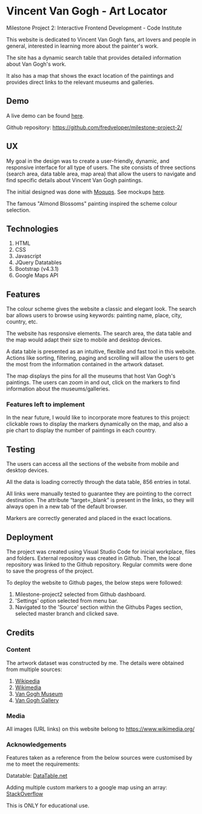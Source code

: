 # Vincent Van Gogh - Art Locator
Milestone Project 2: Interactive Frontend Development - Code Institute

This website is dedicated to Vincent Van Gogh fans, art lovers and people in general, interested in learning more about the painter's work. 

The site has a dynamic search table that provides detailed information about Van Gogh's work.

It also has a map that shows the exact location of the paintings and provides direct links to the relevant museums and galleries.

## Demo
A live demo can be found [here](https://fredveloper.github.io/milestone-project-2/).

Github repository: https://github.com/fredveloper/milestone-project-2/

## UX
My goal in the design was to create a user-friendly, dynamic, and responsive interface for all type of users. The site consists of three sections (search area, data table area, map area) that allow the users to navigate and find specific details about Vincent Van Gogh paintings.

The initial designed was done with [Moqups](https://moqups.com/). See mockups [here](https://github.com/fredveloper/milestone-project-2/assets/images/mockups).

The famous "Almond Blossoms" painting inspired the scheme colour selection.

## Technologies

1. HTML
2. CSS
3. Javascript
4. JQuery Datatables
5. Bootstrap (v4.3.1)
7. Google Maps API

## Features

The colour scheme gives the website a classic and elegant look.
The search bar allows users to browse using keywords: painting name, place, city, country, etc.

The website has responsive elements. The search area, the data table and the map would adapt their size to mobile and desktop devices.

A data table is presented as an intuitive, flexible and fast tool in this website. Actions like sorting, filtering, paging and scrolling will allow the users to get the most from the information contained in the artwork dataset. 

The map displays the pins for all the museums that host Van Gogh's paintings. The users can zoom in and out, click on the markers to find information about the museums/galleries.

### Features left to implement

In the near future, I would like to incorporate more features to this project: clickable rows to display the markers dynamically on the map, and also a pie chart to display the number of paintings in each country.

## Testing

The users can access all the sections of the website from mobile and desktop devices.

All the data is loading correctly through the data table, 856 entries in total. 

All links were manually tested to guarantee they are pointing to the correct destination. The attribute “target=_blank” is present in the links, so they will always open in a new tab of the default browser.

Markers are correctly generated and placed in the exact locations.

## Deployment

The project was created using Visual Studio Code for inicial workplace, files and folders.
External repository was created in Github.
Then, the local repository was linked to the Github repository.
Regular commits were done to save the progress of the project.

To deploy the website to Github pages, the below steps were followed:
1. Milestone-project2 selected from Github dashboard.
2. 'Settings' option selected from menu bar.
3. Navigated to the 'Source' section within the Githubs Pages section, selected master branch and clicked save.

## Credits

### Content

The artwork dataset was constructed by me. The details were obtained from multiple sources:

1. [Wikipedia](https://www.wikipedia.org/)
2. [Wikimedia](https://commons.wikimedia.org/wiki/Main_Page)
3. [Van Gogh Museum](https://www.vangoghmuseum.nl/en)
1. [Van Gogh Gallery](https://www.vangoghgallery.com/)

### Media
All images (URL links) on this website belong to https://www.wikimedia.org/

### Acknowledgements

Features taken as a reference from the below sources were customised by me to meet the requirements:

Datatable: [DataTable.net](https://datatables.net/examples/data_sources/js_array.html)

Adding multiple custom markers to a google map using an array: [StackOverflow](https://stackoverflow.com/questions/33241379/adding-multiple-custom-markers-to-a-google-map-using-an-array?noredirect=1&lq=1)

This is ONLY for educational use.